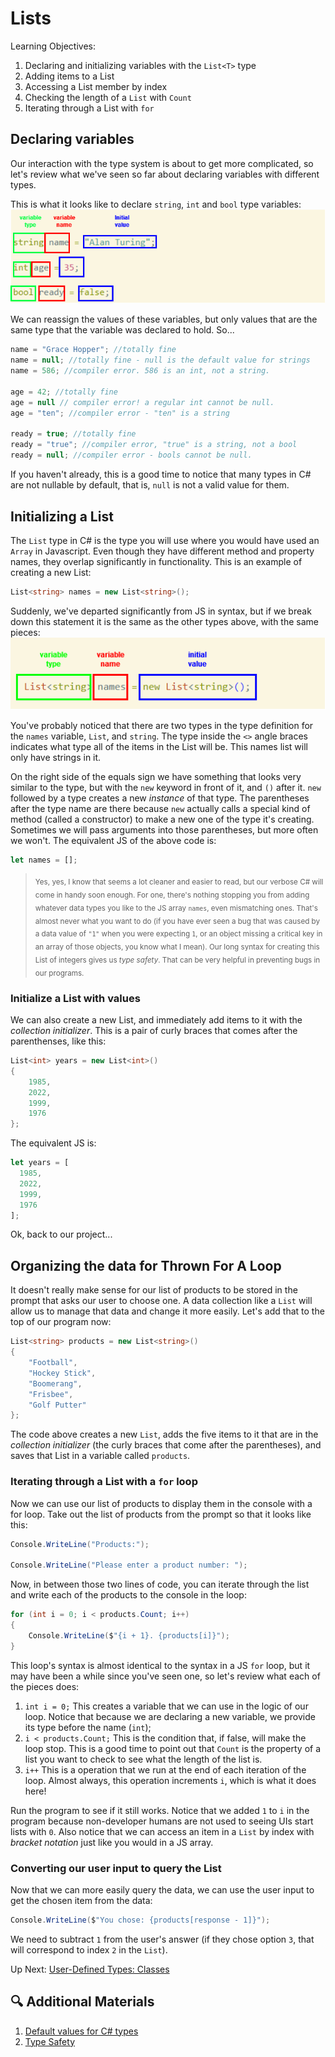 # Lists
Learning Objectives:
1. Declaring and initializing variables with the `List<T>` type
1. Adding items to a List
1. Accessing a List member by index
1. Checking the length of a `List` with `Count`
1. Iterating through a List with `for`

## Declaring variables
Our interaction with the type system is about to get more complicated, so let's review what we've seen so far about declaring variables with different types. 

This is what it looks like to declare `string`, `int` and `bool` type variables:
![type declarations](../../assets/type-declarations-example.png)

We can reassign the values of these variables, but only values that are the same type that the variable was declared to hold. So...
``` csharp
name = "Grace Hopper"; //totally fine
name = null; //totally fine - null is the default value for strings
name = 586; //compiler error. 586 is an int, not a string. 

age = 42; //totally fine
age = null // compiler error! a regular int cannot be null.
age = "ten"; //compiler error - "ten" is a string

ready = true; //totally fine
ready = "true"; //compiler error, "true" is a string, not a bool
ready = null; //compiler error - bools cannot be null.
```
If you haven't already, this is a good time to notice that many types in C# are not nullable by default, that is, `null` is not a valid value for them. 

## Initializing a List
The `List` type in C# is the type you will use where you would have used an `Array` in Javascript. Even though they have different method and property names, they overlap significantly in functionality. 
This is an example of creating a new List:
``` csharp
List<string> names = new List<string>();
``` 
Suddenly, we've departed significantly from JS in syntax, but if we break down this statement it is the same as the other types above, with the same pieces:
![list initialization](../../assets/list-initialization.png)

You've probably noticed that there are two types in the type definition for the `names` variable, `List`, and `string`. The type inside the `<>` angle braces indicates what type all of the items in the List will be. This names list will only have strings in it. 

On the right side of the equals sign we have something that looks very similar to the type, but with the `new` keyword in front of it, and `()` after it. `new` followed by a type creates a new _instance_ of that type. The parentheses after the type name are there because `new` actually calls a special kind of method (called a constructor) to make a new one of the type it's creating. Sometimes we will pass arguments into those parentheses, but more often we won't. The equivalent JS of the above code is:
``` javascript
let names = [];
```
> <sub>Yes, yes, I know that seems a lot cleaner and easier to read, but our verbose C# will come in handy soon enough. For one, there's nothing stopping you from adding whatever data types you like to the JS array `names`, even mismatching ones. That's almost never what you want to do (if you have ever seen a bug that was caused by a data value of `"1"` when you were expecting `1`, or an object missing a critical key in an array of those objects, you know what I mean).  Our long syntax for creating this List of integers gives us _type safety_. That can be very helpful in preventing bugs in our programs.</sub> 

### Initialize a List with values
We can also create a new List, and immediately add items to it with the _collection initializer_. This is a pair of curly braces that comes after the parenthenses, like this:
``` csharp
List<int> years = new List<int>()
{
    1985, 
    2022,
    1999,
    1976
};
```
The equivalent JS is:
``` javascript
let years = [
  1985, 
  2022,
  1999,
  1976
];
```

Ok, back to our project... 

## Organizing the data for Thrown For A Loop

It doesn't really make sense for our list of products to be stored in the prompt that asks our user to choose one. A data collection like a `List` will allow us to manage that data and change it more easily. Let's add that to the top of our program now:
```csharp
List<string> products = new List<string>()
{
    "Football",
    "Hockey Stick",
    "Boomerang",
    "Frisbee",
    "Golf Putter"
};
```
The code above creates a new `List`, adds the five items to it that are in the _collection initializer_ (the curly braces that come after the parentheses), and saves that List in a variable called `products`. 

### Iterating through a List with a `for` loop
Now we can use our list of products to display them in the console with a for loop. Take out the list of products from the prompt so that it looks like this:
``` csharp
Console.WriteLine("Products:");

Console.WriteLine("Please enter a product number: ");
```
Now, in between those two lines of code, you can iterate through the list and write each of the products to the console in the loop:
``` csharp
for (int i = 0; i < products.Count; i++)
{
    Console.WriteLine($"{i + 1}. {products[i]}");
}
```
This loop's syntax is almost identical to the syntax in a JS `for` loop, but it may have been a while since you've seen one, so let's review what each of the pieces does:
1. `int i = 0;` This creates a variable that we can use in the logic of our loop. Notice that because we are declaring a new variable, we provide its type before the name (`int`);
1. `i < products.Count;` This is the condition that, if false, will make the loop stop. This is a good time to point out that `Count` is the property of a list you want to check to see what the length of the list is.
1. `i++` This is a operation that we run at the end of each iteration of the loop. Almost always, this operation increments `i`, which is what it does here!

Run the program to see if it still works. Notice that we added `1` to `i` in the program because non-developer humans are not used to seeing UIs start lists with `0`. Also notice that we can access an item in a `List` by index with _bracket notation_ just like you would in a JS array. 

### Converting our user input to query the List
Now that we can more easily query the data, we can use the user input to get the chosen item from the data:
```csharp
Console.WriteLine($"You chose: {products[response - 1]}");
```
We need to subtract `1` from the user's answer (if they chose option `3`, that will correspond to index `2` in the `List`).

Up Next: [User-Defined Types: Classes](./classes-intro.md)

## 🔍 Additional Materials
1. [Default values for C# types](https://learn.microsoft.com/en-us/dotnet/csharp/language-reference/builtin-types/default-values)
2. [Type Safety](https://en.wikipedia.org/wiki/Type_safety)